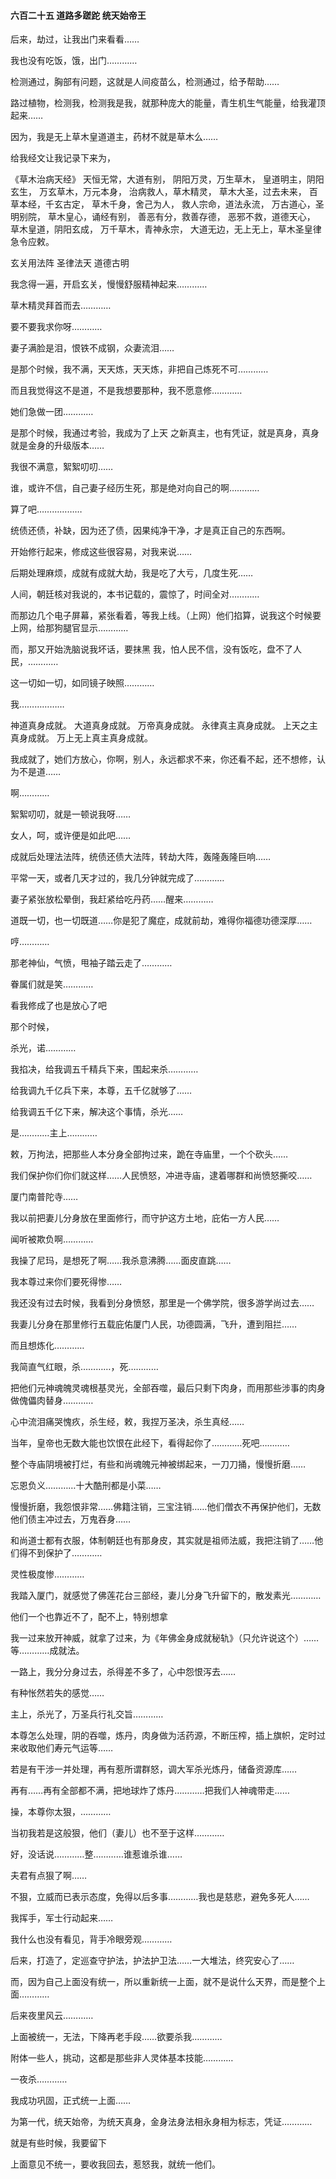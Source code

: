 #### 六百二十五 道路多蹉跎 统天始帝王

后来，劫过，让我出门来看看……

我也没有吃饭，饿，出门…………

检测通过，胸部有问题，这就是人间疫苗么，检测通过，给予帮助……

路过植物，检测我，检测我是我，就那种庞大的能量，青生机生气能量，给我灌顶起来……

因为，我是无上草木皇道道主，药材不就是草木么……

给我经文让我记录下来为，

《草木治病天经》
天恒无常，大道有别，
阴阳万灵，万生草木，
皇道明主，阴阳玄生，
万玄草木，万元本身，
治病救人，草木精灵，
草木大圣，过去未来，
百草本经，千玄古定，
草木千身，舍己为人，
救人宗命，道法永流，
万古道心，圣明别院，
草木皇心，诵经有别，
善恶有分，救善存德，
恶邪不救，道德天心，
草木皇道，阴阳玄成，
万千草木，青神永宗，
大道无边，无上无上，草木圣皇律急令应敕。

玄关用法阵
圣律法天
道德古明

我念得一遍，开启玄关，慢慢舒服精神起来…………

草木精灵拜首而去…………


要不要我求你呀…………

妻子满脸是泪，恨铁不成钢，众妻流泪……

是那个时候，我不满，天天炼，天天炼，非把自己炼死不可…………

而且我觉得这不是道，不是我想要那种，我不愿意修…………

她们急做一团…………

是那个时候，我通过考验，我成为了上天
之新真主，也有凭证，就是真身，真身就是金身的升级版本……

我很不满意，絮絮叨叨……

谁，或许不信，自己妻子经历生死，那是绝对向自己的啊…………

算了吧………………

统债还债，补缺，因为还了债，因果纯净干净，才是真正自己的东西啊。

开始修行起来，修成这些很容易，对我来说……

后期处理麻烦，成就有成就大劫，我是吃了大亏，几度生死……

人间，朝廷核对我说的，本书记载的，震惊了，时间全对…………

而那边几个电子屏幕，紧张看着，等我上线。（上网）他们掐算，说我这个时候要上网，给那狗腿官显示…………

而，那又开始洗脑说我坏话，要抹黑
我，怕人民不信，没有饭吃，盘不了人民，…………

这一切如一切，如同镜子映照…………

我………………

神道真身成就。
大道真身成就。
万帝真身成就。
永律真主真身成就。
上天之主真身成就。
万上无上真主真身成就。

我成就了，她们方放心，你啊，别人，永远都求不来，你还看不起，还不想修，认为不是道……

啊…………

絮絮叨叨，就是一顿说我呀……

女人，呵，或许便是如此吧……

成就后处理法法阵，统债还债大法阵，转劫大阵，轰隆轰隆巨响……

平常一天，或者几天才过的，我几分钟就完成了…………

妻子紧张放松晕倒，我赶紧给吃丹药……醒来…………

道既一切，也一切既道……你是犯了魔症，成就前劫，难得你福德功德深厚……

哼…………

那老神仙，气愤，甩袖子踏云走了…………

眷属们就是笑…………

看我修成了也是放心了吧

那个时候，

杀光，诺…………

我掐决，给我调五千精兵下来，围起来杀…………

给我调九千亿兵下来，本尊，五千亿就够了……

给我调五千亿下来，解决这个事情，杀光……

是…………主上…………

敕，万拘法，把那些人本分身全部拘过来，跪在寺庙里，一个个砍头……

我们保护你们你们就这样……人民愤怒，冲进寺庙，逮着哪群和尚愤怒撕咬……

厦门南普陀寺……

我以前把妻儿分身放在里面修行，而守护这方土地，庇佑一方人民……

闻听被欺负啊…………

我操了尼玛，是想死了啊……我杀意沸腾……面皮直跳……

我本尊过来你们要死得惨……

我还没有过去时候，我看到分身愤怒，那里是一个佛学院，很多游学尚过去……

我妻儿分身在那里修行五载庇佑厦门人民，功德圆满，飞升，遭到阻拦……

而且想炼化…………

我简直气红眼，杀…………，死…………

把他们元神魂魄灵魂根基灵光，全部吞噬，最后只剩下肉身，而用那些涉事的肉身做傀儡肉替身…………

心中流泪痛哭愧疚，杀生经，敕，我捏万圣决，杀生真经……

当年，皇帝也无数大能也饮恨在此经下，看得起你了…………死吧…………

整个寺庙阴境被打烂，有些和尚魂魄元神被绑起来，一刀刀捅，慢慢折磨……

忘恩负义…………十大酷刑都是小菜……

慢慢折磨，我怨恨非常……佛籍注销，三宝注销……他们僧衣不再保护他们，无数他们债主冲过去，万鬼吞身……


和尚道士都有衣服，体制朝廷也有那身皮，其实就是祖师法威，我把注销了……他们得不到保护了…………

灵性极度惨…………

我踏入厦门，就感觉了佛莲花台三部经，妻儿分身飞升留下的，散发素光…………

他们一个也靠近不了，配不上，特别想拿

我一过来放开神威，就拿了过来，为《年佛金身成就秘轨》（只允许说这个）……等…………成就法。

一路上，我分分身过去，杀得差不多了，心中怨恨泻去……

有种怅然若失的感觉……

主上，杀光了，万圣兵行礼交旨…………

本尊怎么处理，阴的吞噬，炼丹，肉身做为活药源，不断压榨，插上旗帜，定时过来收取他们寿元气运等……

若是有干涉一并处理，再有惹所谓群怒，调大军杀光炼丹，储备资源库……

再有……再有全部都不满，把地球炸了炼丹…………把我们人神魂带走……

操，本尊你太狠，…………

当初我若是这般狠，他们（妻儿）也不至于这样…………

好，没话说…………整…………谁惹谁杀谁……

夫君有点狠了啊……

不狠，立威而已表示态度，免得以后多事…………我也是慈悲，避免多死人……

我挥手，军士行动起来……

我什么也没有看见，背手冷眼旁观…………

后来，打造了，定巡查守护法，护法护卫法……一大堆法，终究安心了……

而，因为自己上面没有统一，所以重新统一上面，就不是说什么天界，而是整个上面…………

后来夜里风云…………

上面被统一，无法，下降再老手段……欲要杀我…………

附体一些人，挑动，这都是那些非人灵体基本技能…………

一夜杀…………

我成功巩固，正式统一上面……

为第一代，统天始帝，为统天真身，金身法身法相永身相为标志，凭证…………


就是有些时候，我要留下

上面意见不统一，要收我回去，惹怒我，就统一他们。
